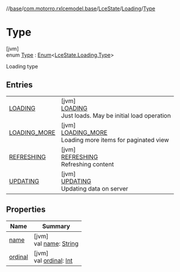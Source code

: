 //[base](../../../../../index.md)/[com.motorro.rxlcemodel.base](../../../index.md)/[LceState](../../index.md)/[Loading](../index.md)/[Type](index.md)

# Type

[jvm]\
enum [Type](index.md) : [Enum](https://kotlinlang.org/api/latest/jvm/stdlib/kotlin/-enum/index.html)&lt;[LceState.Loading.Type](index.md)&gt; 

Loading type

## Entries

| | |
|---|---|
| [LOADING](-l-o-a-d-i-n-g/index.md) | [jvm]<br>[LOADING](-l-o-a-d-i-n-g/index.md)<br>Just loads. May be initial load operation |
| [LOADING_MORE](-l-o-a-d-i-n-g_-m-o-r-e/index.md) | [jvm]<br>[LOADING_MORE](-l-o-a-d-i-n-g_-m-o-r-e/index.md)<br>Loading more items for paginated view |
| [REFRESHING](-r-e-f-r-e-s-h-i-n-g/index.md) | [jvm]<br>[REFRESHING](-r-e-f-r-e-s-h-i-n-g/index.md)<br>Refreshing content |
| [UPDATING](-u-p-d-a-t-i-n-g/index.md) | [jvm]<br>[UPDATING](-u-p-d-a-t-i-n-g/index.md)<br>Updating data on server |

## Properties

| Name | Summary |
|---|---|
| [name](../../../-log-level/-e-r-r-o-r/index.md#-372974862%2FProperties%2F-553753920) | [jvm]<br>val [name](../../../-log-level/-e-r-r-o-r/index.md#-372974862%2FProperties%2F-553753920): [String](https://kotlinlang.org/api/latest/jvm/stdlib/kotlin/-string/index.html) |
| [ordinal](../../../-log-level/-e-r-r-o-r/index.md#-739389684%2FProperties%2F-553753920) | [jvm]<br>val [ordinal](../../../-log-level/-e-r-r-o-r/index.md#-739389684%2FProperties%2F-553753920): [Int](https://kotlinlang.org/api/latest/jvm/stdlib/kotlin/-int/index.html) |
